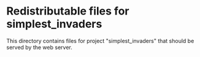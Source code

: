 # Redistributable files for simplest_invaders

This directory contains files for project "simplest_invaders" that should be served
by the web server.